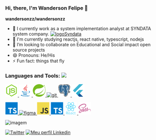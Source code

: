### Hi, there, I'm Wanderson Felipe 👋


**wandersonzz/wandersonzz** 


- 🔭 I currently work as a system implementation analyst at SYNDATA system company.  [![logoSyndata](https://img.shields.io/badge/-SYNDATA%20system-blue)](https://www.syndata.com.br/ws/site/)
- 🌱 I'm currently studying reactjs, react native, typescript, nodejs
- 👯 I’m looking to collaborate on Educational and Social impact open source projects
- 😄 Pronouns: He/His
- ⚡ Fun fact: things that fly


<h3 align="left">Languages and Tools: <img src="https://media.giphy.com/media/WUlplcMpOCEmTGBtBW/giphy.gif" width="30"></h3>
<p align="left"> 
<a href="https://nodejs.org/en/" target="_blank"> <img src="https://github.com/devicons/devicon/blob/master/icons/nodejs/nodejs-original.svg" alt="css3" width="40" height="40"/> </a>
<a href="https://dev.java/learn/" target="_blank"> <img src="https://github.com/devicons/devicon/blob/master/icons/java/java-original.svg" alt="php" width="40" height="40"/> </a> 
<a href="https://spring.io/" target="_blank"> <img src="https://github.com/devicons/devicon/blob/master/icons/spring/spring-original.svg" alt="spring" width="40" height="40"/> </a>
<a href="https://git-scm.com/" target="_blank"> <img src="https://www.vectorlogo.zone/logos/git-scm/git-scm-icon.svg" alt="git" width="40" height="40"/> </a> 
<a href="https://www.postgresql.org/" target="_blank"> <img src="https://github.com/devicons/devicon/blob/master/icons/postgresql/postgresql-original.svg" alt="postgresql" width="40" height="40"/> </a>
<a href="https://flutter.dev//" target="_blank"> <img src="https://github.com/devicons/devicon/blob/master/icons/flutter/flutter-original.svg" alt="flutter" width="40" height="40"/> </a>

<a href="https://www.typescriptlang.org/" target="_blank"> <img src="https://raw.githubusercontent.com/devicons/devicon/master/icons/typescript/typescript-original.svg" alt="typescript" width="40" height="40"/> </a>
<a href="https://www.figma.com/" target="_blank"> <img src="https://www.vectorlogo.zone/logos/figma/figma-icon.svg" alt="figma" width="40" height="40"/> </a>
<a href="https://developer.mozilla.org/en-US/docs/Web/JavaScript" target="_blank"> <img src="https://raw.githubusercontent.com/devicons/devicon/master/icons/javascript/javascript-original.svg" alt="javascript" width="40" height="40"/> </a>
<a href="https://www.typescriptlang.org/" target="_blank"> <img src="https://github.com/devicons/devicon/blob/master/icons/typescript/typescript-original.svg" alt="html5" width="40" height="40"/> </a> 
<a href="https://reactjs.org/" target="_blank"> <img src="https://raw.githubusercontent.com/devicons/devicon/master/icons/react/react-original-wordmark.svg" alt="react" width="40" height="40"/> </a>
<a href="https://sass-lang.com" target="_blank"> <img src="https://raw.githubusercontent.com/devicons/devicon/master/icons/sass/sass-original.svg" alt="sass" width="40" height="40"/> </a> 
</p>



![imagem](https://github-readme-stats.vercel.app/api?username=wandersonzz&show_icons=true&theme=dark)


[![Twitter](https://img.shields.io/badge/-Twitter-060606?style=flat&labelColor=0D0D0D&logo=Twitter&Color=white)](https://twitter.com/WandersonFelyp)
[![Meu perfil Linkedin](https://img.shields.io/badge/-LinkedIn-060606?style=flat&labelColor=0D0D0D&logo=Linkedin&Color=white)](https://www.linkedin.com/in/wanderson-felipe-soares-4a7027101/)
